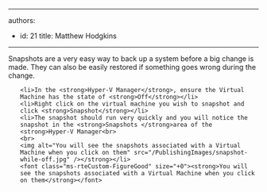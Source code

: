 

---
authors:
  - id: 21
    title: Matthew Hodgkins
---




<span class='intro'> 
  <p>Snapshots are a very easy way to back up a system before a big change is made. They can also be easily restored if something goes wrong during the change.<br></p>
 </span>


  <ol>
    
    <li>In the <strong>Hyper-V Manager</strong>, ensure the Virtual Machine has the state of <strong>Off</strong></li>
    <li>Right click on the virtual machine you wish to snapshot and click <strong>Snapshot</strong></li>
    <li>The snapshot should run very quickly and you will notice the snapshot in the <strong>Snapshots </strong>area of the <strong>Hyper-V Manager<br>
    <br>
    <img alt="You will see the snapshots associated with a Virtual Machine when you click on them" src="/PublishingImages/snapshot-while-off.jpg" /></strong></li>
    <font class="ms-rteCustom-FigureGood" size="+0"><strong>You will see the snapshots associated with a Virtual Machine when you click on them</strong></font>
    
</ol>



